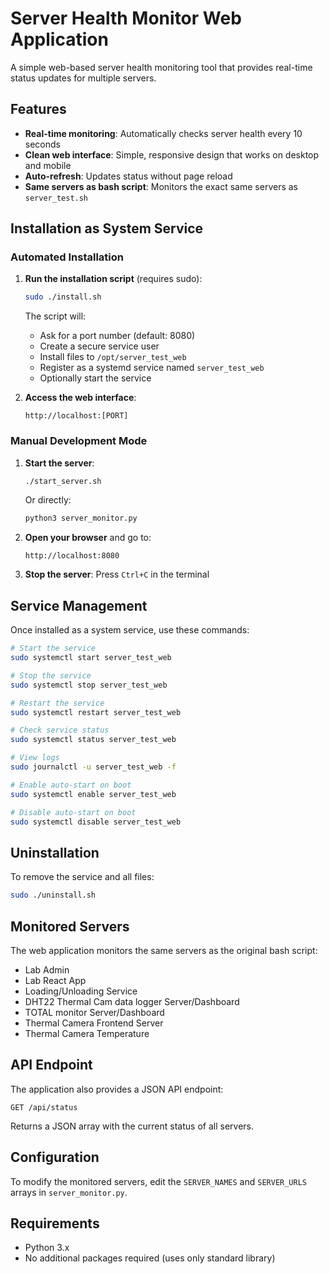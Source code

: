 # Server Health Monitor Web Application

A simple web-based server health monitoring tool that provides real-time status updates for multiple servers.

## Features

- **Real-time monitoring**: Automatically checks server health every 10 seconds
- **Clean web interface**: Simple, responsive design that works on desktop and mobile
- **Auto-refresh**: Updates status without page reload
- **Same servers as bash script**: Monitors the exact same servers as `server_test.sh`

## Installation as System Service

### Automated Installation

1. **Run the installation script** (requires sudo):
   ```bash
   sudo ./install.sh
   ```
   
   The script will:
   - Ask for a port number (default: 8080)
   - Create a secure service user
   - Install files to `/opt/server_test_web`
   - Register as a systemd service named `server_test_web`
   - Optionally start the service

2. **Access the web interface**:
   ```
   http://localhost:[PORT]
   ```

### Manual Development Mode

1. **Start the server**:
   ```bash
   ./start_server.sh
   ```
   
   Or directly:
   ```bash
   python3 server_monitor.py
   ```

2. **Open your browser** and go to:
   ```
   http://localhost:8080
   ```

3. **Stop the server**: Press `Ctrl+C` in the terminal

## Service Management

Once installed as a system service, use these commands:

```bash
# Start the service
sudo systemctl start server_test_web

# Stop the service
sudo systemctl stop server_test_web

# Restart the service
sudo systemctl restart server_test_web

# Check service status
sudo systemctl status server_test_web

# View logs
sudo journalctl -u server_test_web -f

# Enable auto-start on boot
sudo systemctl enable server_test_web

# Disable auto-start on boot
sudo systemctl disable server_test_web
```

## Uninstallation

To remove the service and all files:

```bash
sudo ./uninstall.sh
```

## Monitored Servers

The web application monitors the same servers as the original bash script:

- Lab Admin
- Lab React App
- Loading/Unloading Service
- DHT22 Thermal Cam data logger Server/Dashboard
- TOTAL monitor Server/Dashboard
- Thermal Camera Frontend Server
- Thermal Camera Temperature

## API Endpoint

The application also provides a JSON API endpoint:
```
GET /api/status
```

Returns a JSON array with the current status of all servers.

## Configuration

To modify the monitored servers, edit the `SERVER_NAMES` and `SERVER_URLS` arrays in `server_monitor.py`.

## Requirements

- Python 3.x
- No additional packages required (uses only standard library)